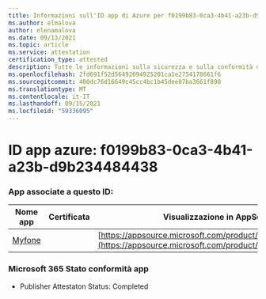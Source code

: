 ```yaml
---
title: Informazioni sull'ID app di Azure per f0199b83-0ca3-4b41-a23b-d9b234484438
ms.author: elmalova
author: elenamalova
ms.date: 09/13/2021
ms.topic: article
ms.service: attestation
certification_type: attested
description: Tutte le informazioni sulla sicurezza e sulla conformità disponibili per f0199b83-0ca3-4b41-a23b-d9b234484438.
ms.openlocfilehash: 2fd691f52d56492094925201ca1e2754178661f6
ms.sourcegitcommit: 400dc76d16649c45cc4bc1b45dee07ba3661f890
ms.translationtype: MT
ms.contentlocale: it-IT
ms.lasthandoff: 09/15/2021
ms.locfileid: "59336095"
---
```

# <a name="azure-app-id-f0199b83-0ca3-4b41-a23b-d9b234484438"></a>ID app azure: f0199b83-0ca3-4b41-a23b-d9b234484438


### <a name="apps-associated-with-this-id"></a>App associate a questo ID:
| **Nome app** | **Certificata** | **Visualizzazione in AppSource** |
|--------------|---------------|-----------------------|
| [Myfone](https://docs.microsoft.com/microsoft-365-app-certification/forward/WA200000716) |  | [https://appsource.microsoft.com/product/office/WA200000716](https://appsource.microsoft.com/product/office/WA200000716) |

### <a name="microsoft-365-app-compliance-status"></a>Microsoft 365 Stato conformità app
- Publisher Attestaton Status: Completed
